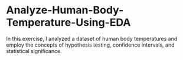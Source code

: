 # Analyze-Human-Body-Temperature-Using-EDA
In this exercise, I analyzed a dataset of human body temperatures and employ the concepts of hypothesis testing, confidence intervals, and statistical significance. 
